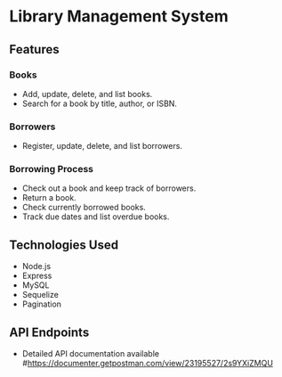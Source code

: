  # Library Management System

## Features

### Books
- Add, update, delete, and list books.
- Search for a book by title, author, or ISBN.

### Borrowers
- Register, update, delete, and list borrowers.

### Borrowing Process
- Check out a book and keep track of borrowers.
- Return a book.
- Check currently borrowed books.
- Track due dates and list overdue books.

## Technologies Used
- Node.js
- Express
- MySQL
- Sequelize
- Pagination


## API Endpoints
- Detailed API documentation available #https://documenter.getpostman.com/view/23195527/2s9YXiZMQU
